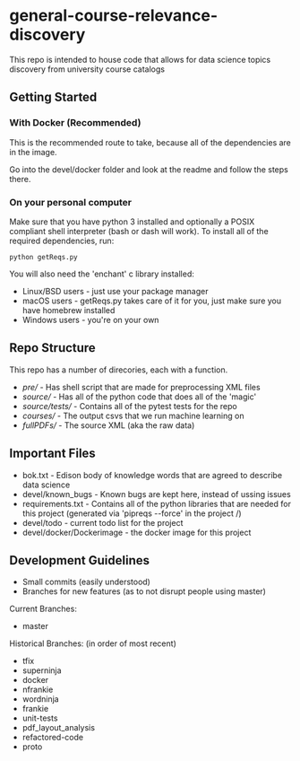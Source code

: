 # general-course-relevance-discovery

This repo is intended to house code that allows for data science topics discovery from university course catalogs

## Getting Started

### With Docker (Recommended)

This is the recommended route to take, because all of the dependencies are in the image.

Go into the devel/docker folder and look at the readme and follow the steps there.

### On your personal computer

Make sure that you have python 3 installed and optionally a POSIX compliant shell interpreter (bash or dash will work).
To install all of the required dependencies, run:
```
python getReqs.py
```

You will also need the 'enchant' c library installed:
* Linux/BSD users - just use your package manager
* macOS users - getReqs.py takes care of it for you, just make sure you have homebrew installed
* Windows users - you're on your own

## Repo Structure

This repo has a number of direcories, each with a function.
* *pre/* - Has shell script that are made for preprocessing XML files
* *source/* - Has all of the python code that does all of the 'magic'
* *source/tests/* - Contains all of the pytest tests for the repo
* *courses/* - The output csvs that we run machine learning on
* *fullPDFs/* - The source XML (aka the raw data)

## Important Files

* bok.txt - Edison body of knowledge words that are agreed to describe data science
* devel/known\_bugs - Known bugs are kept here, instead of ussing issues
* requirements.txt - Contains all of the python libraries that are needed for this project (generated via 'pipreqs --force' in the project /)
* devel/todo - current todo list for the project
* devel/docker/Dockerimage - the docker image for this project

## Development Guidelines

* Small commits (easily understood)
* Branches for new features (as to not disrupt people using master)

Current Branches:
* master

Historical Branches: (in order of most recent)
* tfix
* superninja
* docker
* nfrankie
* wordninja
* frankie
* unit-tests
* pdf\_layout\_analysis
* refactored-code
* proto
